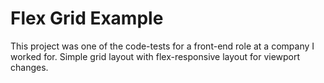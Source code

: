 # Flex Grid Example

This project was one of the code-tests for a front-end role at a company I worked for.
Simple grid layout with flex-responsive layout for viewport changes.

